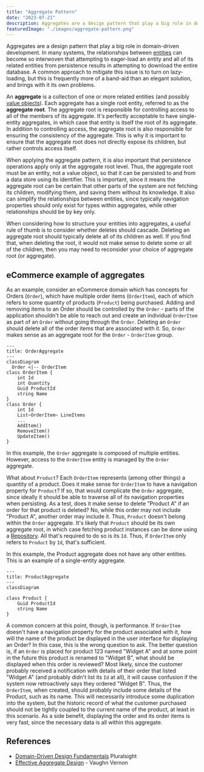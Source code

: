 ```yaml
---
title: "Aggregate Pattern"
date: "2023-07-21"
description: Aggregates are a design pattern that play a big role in domain-driven development.
featuredImage: "./images/aggregate-pattern.png"
---
```


Aggregates are a design pattern that play a big role in domain-driven development. In many systems, the relationships between [entities](./entity) can become so interwoven that attempting to eager-load an entity and all of its related entities from persistence results in attempting to download the entire database. A common approach to mitigate this issue is to turn on lazy-loading, but this is frequently more of a band-aid than an elegant solution, and brings with it its own problems.

An **aggregate** is a collection of one or more related entities (and possibly [value objects](./value-object)). Each aggregate has a single root entity, referred to as the **aggregate root**. The aggregate root is responsible for controlling access to all of the members of its aggregate. It's perfectly acceptable to have single-entity aggregates, in which case that entity is itself the root of its aggregate. In addition to controlling access, the aggregate root is also responsible for ensuring the consistency of the aggregate. This is why it is important to ensure that the aggregate root does not directly expose its children, but rather controls access itself.

When applying the aggregate pattern, it is also important that persistence operations apply only at the aggregate root level. Thus, the aggregate root must be an entity, not a value object, so that it can be persisted to and from a data store using its identifier. This is important, since it means the aggregate root can be certain that other parts of the system are not fetching its children, modifying them, and saving them without its knowledge. It also can simplify the relationships between entities, since typically navigation properties should only exist for types within aggregates, while other relationships should be by key only.

When considering how to structure your entities into aggregates, a useful rule of thumb is to consider whether deletes should cascade. Deleting an aggregate root should typically delete all of its children as well. If you find that, when deleting the root, it would not make sense to delete some or all of the children, then you may need to reconsider your choice of aggregate root (or aggregate).

## eCommerce example of aggregates

As an example, consider an eCommerce domain which has concepts for Orders (`Order`), which have multiple order items (`OrderItem`), each of which refers to some quantity of products (`Product`) being purchased. Adding and removing items to an Order should be controlled by the `Order` - parts of the application shouldn't be able to reach out and create an individual `OrderItem` as part of an `Order` without going through the `Order`. Deleting an `Order` should delete all of the order items that are associated with it. So, `Order` makes sense as an aggregate root for the `Order` - `OrderItem` group.

<!-- ![OrderAggregate class diagram - the Order class has an Id as an int and a collection of LineItems as a List of OrderItem. The OrderItem class has an Id as an int, Quantity as an int, ProductId as a Guid, and Name as a string. The Order class has behaviors for adding, removing, and updating items.](./images/order-aggregate.png) -->


```mermaid
---
title: OrderAggregate
---
classDiagram
  Order <|-- OrderItem
class OrderItem {
    int Id
    int Quantity
    Guid ProductId
    string Name
}
class Order {
    int Id
    List~OrderItem~ LineItems
    ... 
    AddItem()
    RemoveItem()
    UpdateItem()
}
```

In this example, the `Order` aggregate is composed of multiple entities. However, access to the `OrderItem` entity is managed by the `Order` aggregate.

What about `Product`? Each `OrderItem` represents (among other things) a quantity of a product. Does it make sense for `OrderItem` to have a navigation property for `Product`? If so, that would complicate the `Order` aggregate, since ideally it should be able to traverse all of its navigation properties when persisting. As a test, does it make sense to delete "Product A" if an order for that product is deleted? No, while this order may not include "Product A", another order may include it. Thus, `Product` doesn't belong within the `Order` aggregate. It's likely that `Product` should be its own aggregate root, in which case fetching product instances can be done using a [Repository](/design-patterns/repository-pattern/). All that's required to do so is its `Id`. Thus, if `OrderItem` only refers to `Product` by `Id`, that's sufficient.

<!-- ![ProductAggregate class diagram - The Product class has a ProductId as a Guid and a Name as a string. It also has behaviors for creating and deleting.](./images/product-aggregate.png) -->

In this example, the Product aggregate does not have any other entities. This is an example of a single-entity aggregate.

```mermaid
---
title: ProductAggregate
---
classDiagram
  
class Product {
    Guid ProductId
    string Name
}
```

A common concern at this point, though, is performance. If `OrderItem` doesn't have a navigation property for the product associated with it, how will the name of the product be displayed in the user interface for displaying an Order? In this case, this is the wrong question to ask. The better question is, if an `Order` is placed for product 123 named "Widget A" and at some point in the future this product is renamed to "Widget B", what should be displayed when this order is reviewed? Most likely, since the customer probably received a notification with details of their order that listed "Widget A" (and probably didn't list its `Id` at all), it will cause confusion if the system now retroactively says they ordered "Widget B". Thus, the `OrderItem`, when created, should probably include some details of the Product, such as its name. This will necessarily introduce some duplication into the system, but the historic record of what the customer purchased should not be tightly coupled to the current name of the product, at least in this scenario. As a side benefit, displaying the order and its order items is very fast, since the necessary data is all within this aggregate.

## References

- [Domain-Driven Design Fundamentals](https://www.pluralsight.com/courses/domain-driven-design-fundamentals) Pluralsight
- [Effective Aggregate Design](https://www.dddcommunity.org/library/vernon_2011/) - Vaughn Vernon
